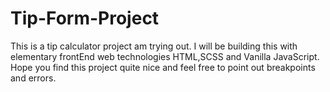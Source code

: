 # Tip-Form-Project
This is a tip calculator project am trying out. I will be building this with elementary frontEnd web technologies HTML,SCSS and Vanilla JavaScript. Hope you find this project quite nice and feel free to point out breakpoints and errors.
